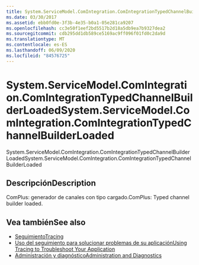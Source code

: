 ```yaml
---
title: System.ServiceModel.ComIntegration.ComIntegrationTypedChannelBuilderLoaded
ms.date: 03/30/2017
ms.assetid: ebb0fd0e-3f3b-4e35-b0a1-05e281ca9207
ms.openlocfilehash: cc3e50f1eef2bd5517b2d18a5db9ea7b9327dea2
ms.sourcegitcommit: cdb295dd1db589ce5169ac9ff096f01fd0c2da9d
ms.translationtype: MT
ms.contentlocale: es-ES
ms.lasthandoff: 06/09/2020
ms.locfileid: "84576725"
---
```

# <a name="systemservicemodelcomintegrationcomintegrationtypedchannelbuilderloaded"></a><span data-ttu-id="6be1b-102">System.ServiceModel.ComIntegration.ComIntegrationTypedChannelBuilderLoaded</span><span class="sxs-lookup"><span data-stu-id="6be1b-102">System.ServiceModel.ComIntegration.ComIntegrationTypedChannelBuilderLoaded</span></span>
<span data-ttu-id="6be1b-103">System.ServiceModel.ComIntegration.ComIntegrationTypedChannelBuilderLoaded</span><span class="sxs-lookup"><span data-stu-id="6be1b-103">System.ServiceModel.ComIntegration.ComIntegrationTypedChannelBuilderLoaded</span></span>  
  
## <a name="description"></a><span data-ttu-id="6be1b-104">Descripción</span><span class="sxs-lookup"><span data-stu-id="6be1b-104">Description</span></span>  
 <span data-ttu-id="6be1b-105">ComPlus: generador de canales con tipo cargado.</span><span class="sxs-lookup"><span data-stu-id="6be1b-105">ComPlus: Typed channel builder loaded.</span></span>  
  
## <a name="see-also"></a><span data-ttu-id="6be1b-106">Vea también</span><span class="sxs-lookup"><span data-stu-id="6be1b-106">See also</span></span>

- [<span data-ttu-id="6be1b-107">Seguimiento</span><span class="sxs-lookup"><span data-stu-id="6be1b-107">Tracing</span></span>](index.md)
- [<span data-ttu-id="6be1b-108">Uso del seguimiento para solucionar problemas de su aplicación</span><span class="sxs-lookup"><span data-stu-id="6be1b-108">Using Tracing to Troubleshoot Your Application</span></span>](using-tracing-to-troubleshoot-your-application.md)
- [<span data-ttu-id="6be1b-109">Administración y diagnóstico</span><span class="sxs-lookup"><span data-stu-id="6be1b-109">Administration and Diagnostics</span></span>](../index.md)
